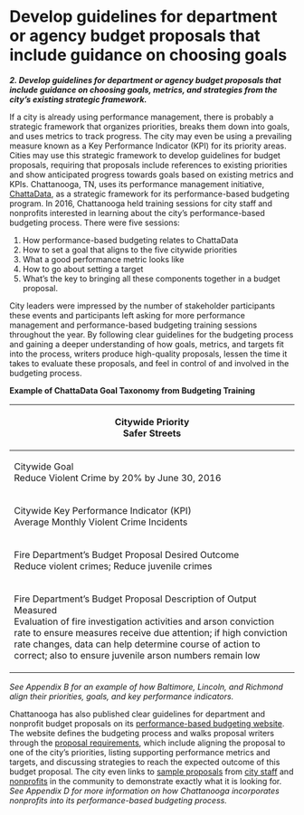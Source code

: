 # Develop guidelines for department or agency budget proposals that include guidance on choosing goals

_**2. Develop guidelines for department or agency budget proposals that include guidance on choosing goals, metrics, and strategies from the city’s existing strategic framework.**_

If a city is already using performance management, there is probably a strategic framework that organizes priorities, breaks them down into goals, and uses metrics to track progress. The city may even be using a prevailing measure known as a Key Performance Indicator (KPI) for its priority areas. Cities may use this strategic framework to develop guidelines for budget proposals, requiring that proposals include references to existing priorities and show anticipated progress towards goals based on existing metrics and KPIs. Chattanooga, TN, uses its performance management initiative, [ChattaData](https://performance.chattanooga.gov/), as a strategic framework for its performance-based budgeting program. In 2016, Chattanooga held training sessions for city staff and nonprofits interested in learning about the city’s performance-based budgeting process. There were five sessions:

1. How performance-based budgeting relates to ChattaData
2. How to set a goal that aligns to the five citywide priorities
3. What a good performance metric looks like
4. How to go about setting a target
5. What’s the key to bringing all these components together in a budget proposal.

City leaders were impressed by the number of stakeholder participants these events and participants left asking for more performance management and performance-based budgeting training sessions throughout the year. By following clear guidelines for the budgeting process and gaining a deeper understanding of how goals, metrics, and targets fit into the process, writers produce high-quality proposals, lessen the time it takes to evaluate these proposals, and feel in control of and involved in the budgeting process.

**Example of ChattaData Goal Taxonomy from Budgeting Training**

| <p>Citywide Priority<br>Safer Streets</p>                                                                                                                                                                                                                                                                                         |
| --------------------------------------------------------------------------------------------------------------------------------------------------------------------------------------------------------------------------------------------------------------------------------------------------------------------------------- |
| <p>Citywide Goal<br>Reduce Violent Crime by 20% by June 30, 2016</p>                                                                                                                                                                                                                                                              |
| <p>Citywide Key Performance Indicator (KPI)<br>Average Monthly Violent Crime Incidents</p>                                                                                                                                                                                                                                        |
| <p>Fire Department’s Budget Proposal Desired Outcome<br>Reduce violent crimes; Reduce juvenile crimes</p>                                                                                                                                                                                                                         |
| <p>Fire Department’s Budget Proposal Description of Output Measured<br>Evaluation of fire investigation activities and arson conviction rate to ensure measures receive due attention; if high conviction rate changes, data can help determine course of action to correct; also to ensure juvenile arson numbers remain low</p> |

_See Appendix B for an example of how Baltimore, Lincoln, and Richmond align their priorities, goals, and key performance indicators._

Chattanooga has also published clear guidelines for department and nonprofit budget proposals on its [performance-based budgeting website](https://chattanooga.gov/stay-informed/budget-financial-data). The website defines the budgeting process and walks proposal writers through the [proposal requirements](https://docs.google.com/document/d/1wBiNj1AJ6uhqiVbr2T8ZH-qZgVQFRIPedADxsMLW4vc/pub), which include aligning the proposal to one of the city’s priorities, listing supporting performance metrics and targets, and discussing strategies to reach the expected outcome of this budget proposal. The city even links to [sample proposals](http://www.chattanooga.gov/finance/finance-division/2016-bfo-offers) from [city staff](https://docs.google.com/document/d/1kK9-V6-toPGPeQLjn9xP5wqJXy78hbHbbFju_kygH-A/edit) and [nonprofits](https://drive.google.com/file/d/0B2vMJCmtP1cbYVVWU0JsMFl4eG8/view) in the community to demonstrate exactly what it is looking for. _See Appendix D for more information on how Chattanooga incorporates nonprofits into its performance-based budgeting process._
